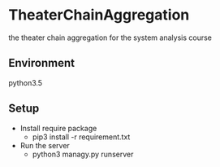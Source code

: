 # TheaterChainAggregation
the theater chain aggregation for the system analysis course



## Environment

python3.5



## Setup

* Install require package
  * pip3 install -r requirement.txt
* Run the server
  * python3 managy.py runserver